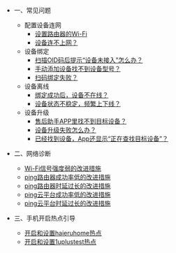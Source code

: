 * 一、常见问题 
  * 配置设备连网  
     * [设置路由器的Wi-Fi](zh-cn/question/ConfigDevice-01wifi) 
     * [设备连不上网？](zh-cn/question/ConfigDevice-02devicelink) 
  * 设备绑定 
     * [扫描OID码后提示“设备未接入”怎么办？](zh-cn/question/BindingDevice-01OID) 
     * [手动添加设备找不到设备型号？](zh-cn/question/BindingDevice-02notfound) 
     * [扫码绑定失败？](zh-cn/question/BindingDevice-03bindingfailed) 
  * 设备离线 
     * [绑定成功后，设备不在线？](zh-cn/question/offline-01successoffline) 
     * [设备状态不稳定，频繁上下线？](zh-cn/question/offline-02unstable) 
  * 设备升级 
     * [售后助手APP里找不到目标设备？](zh-cn/question/update-01notfound) 
     * [设备升级失败怎么办？](zh-cn/question/update-02updatefailed) 
     * [已经找到设备，App还显示“正在查找目标设备”？](zh-cn/question/update-03findingdevice) 

* 二、网络诊断 
    * [Wi-Fi信号强度弱的改进措施](zh-cn/Network/Wifi_signal_strength) 
    * [ping路由器成功率低的改进措施](zh-cn/Network/ping_router_rate) 
    * [ping路由器时延过长的改进措施](zh-cn/Network/ping_router_delay) 
    * [ping云平台成功率低的改进措施](zh-cn/Network/ping_cloud_rate) 
    * [ping云平台时延过长的改进措施](zh-cn/Network/ping_cloud_delay)  

* 三、手机开启热点引导 
    * [开启和设置haieruhome热点](zh-cn/MobileHotspot/haieruhome) 
    * [开启和设置1uplustest热点](zh-cn/MobileHotspot/1uplustest)    





<div style='display: none'>
* ChangeLog  

	* [账户服务](zh-cn/ChangeLog/Account)
	* [设备管理](zh-cn/ChangeLog/DevicesStandard)
	* [数据订阅](zh-cn/ChangeLog/DataSubscription)
	* [家庭模型](zh-cn/ChangeLog/Family)
	* [场景引擎](zh-cn/ChangeLog/IFTTT)
	* [预约定时](zh-cn/ChangeLog/Scheduler)
	* [设备影子](zh-cn/ChangeLog/DevicesShadow)
	* [消息推送](zh-cn/ChangeLog/MessagePush)
	* [能力服务](zh-cn/ChangeLog/CapacityService_Weather)
</div>

	
